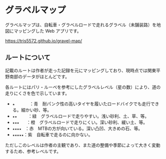 # グラベルマップ

グラベルマップは、自転車・グラベルロードで走れるグラベル（未舗装路）を地図にマッピングした Web アプリです。

https://tris5572.github.io/gravel-map/

## ルートについて

記載のルートは作者が走った記録を元にマッピングしており、現時点では関東平野南部のデータがほとんどです。

各ルートにはパリ・ルーベを参考にしたグラベルレベル（星の数）により、道の走りにくさを色で示しています。

- `★　　　　`：青　耐パンク性の高いタイヤを履いたロードバイクでも走行できる。細かい砂、等。
- `★★　　　`：緑　グラベルロードで走りやすい。浅い砂利、土、草、等。
- `★★★　　`：橙　グラベルロードで走りにくい。深い砂利、緩い土、等。
- `★★★★　`：赤　MTBの方が向いている。深い凸凹、大きめの石、等。
- `★★★★★`：紫　自転車で走るのに向かない。

ただしこのレベルは作者の主観であり、また道の整備や季節によって大きく変動するため、参考レベルです。
